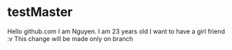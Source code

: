 # testMaster

Hello github.com
I am Nguyen.
I am 23 years old
I want to have a girl friend :v
This change will be made only on branch
